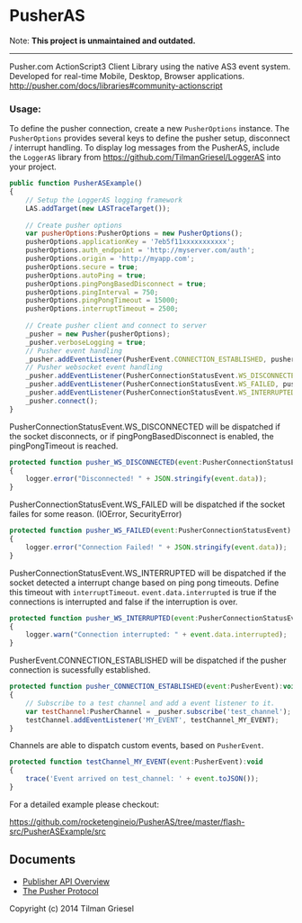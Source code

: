 # PusherAS

Note: **This project is unmaintained and outdated.**

---

Pusher.com ActionScript3 Client Library using the native AS3 event system.
Developed for real-time Mobile, Desktop, Browser applications.
http://pusher.com/docs/libraries#community-actionscript

### Usage:
To define the pusher connection, create a new ```PusherOptions``` instance.
The ```PusherOptions``` provides several keys to define the pusher setup, disconnect / interrupt handling.
To display log messages from the PusherAS, include the  ```LoggerAS``` library from https://github.com/TilmanGriesel/LoggerAS into your project.
```javascript
public function PusherASExample()
{
    // Setup the LoggerAS logging framework
    LAS.addTarget(new LASTraceTarget());
    
    // Create pusher options
    var pusherOptions:PusherOptions = new PusherOptions();
    pusherOptions.applicationKey = '7eb5f11xxxxxxxxxxx';
    pusherOptions.auth_endpoint = 'http://myserver.com/auth';
    pusherOptions.origin = 'http://myapp.com';
    pusherOptions.secure = true;
    pusherOptions.autoPing = true;
    pusherOptions.pingPongBasedDisconnect = true;
    pusherOptions.pingInterval = 750;
    pusherOptions.pingPongTimeout = 15000;
    pusherOptions.interruptTimeout = 2500;
    
    // Create pusher client and connect to server
    _pusher = new Pusher(pusherOptions);
    _pusher.verboseLogging = true;
    // Pusher event handling
    _pusher.addEventListener(PusherEvent.CONNECTION_ESTABLISHED, pusher_CONNECTION_ESTABLISHED);
    // Pusher websocket event handling
    _pusher.addEventListener(PusherConnectionStatusEvent.WS_DISCONNECTED, pusher_WS_DISCONNECTED);
    _pusher.addEventListener(PusherConnectionStatusEvent.WS_FAILED, pusher_WS_FAILED);
    _pusher.addEventListener(PusherConnectionStatusEvent.WS_INTERRUPTED, pusher_WS_INTERRUPTED);
    _pusher.connect();
}
```
PusherConnectionStatusEvent.WS_DISCONNECTED will be dispatched if the socket disconnects, or if pingPongBasedDisconnect is enabled, the pingPongTimeout is reached.
```javascript
protected function pusher_WS_DISCONNECTED(event:PusherConnectionStatusEvent):void
{
    logger.error("Disconnected! " + JSON.stringify(event.data));
}
```
PusherConnectionStatusEvent.WS_FAILED will be dispatched if the socket failes for some reason.
(IOError, SecurityError) 
```javascript
protected function pusher_WS_FAILED(event:PusherConnectionStatusEvent):void
{
    logger.error("Connection Failed! " + JSON.stringify(event.data));
}
```
PusherConnectionStatusEvent.WS_INTERRUPTED will be dispatched if the socket detected a interrupt change based on ping pong timeouts. Define this timeout with ```interruptTimeout```. ```event.data.interrupted``` is true if the connections is interrupted and false if the interruption is over.
```javascript
protected function pusher_WS_INTERRUPTED(event:PusherConnectionStatusEvent):void
{
    logger.warn("Connection interrupted: " + event.data.interrupted);
}
```	
PusherEvent.CONNECTION_ESTABLISHED will be dispatched if the pusher connection is sucessfully established.
```javascript
protected function pusher_CONNECTION_ESTABLISHED(event:PusherEvent):void
{
    // Subscribe to a test channel and add a event listener to it.
    var testChannel:PusherChannel = _pusher.subscribe('test_channel');
    testChannel.addEventListener('MY_EVENT', testChannel_MY_EVENT);
}
```
Channels are able to dispatch custom events, based on ```PusherEvent```.
```javascript
protected function testChannel_MY_EVENT(event:PusherEvent):void
{
    trace('Event arrived on test_channel: ' + event.toJSON());
}
```	

For a detailed example please checkout:

https://github.com/rocketengineio/PusherAS/tree/master/flash-src/PusherASExample/src

Documents
-------
* [Publisher API Overview](http://pusher.com/docs/publisher_api_guide)
* [The Pusher Protocol](http://pusher.com/docs/pusher_protocol)


Copyright (c) 2014 Tilman Griesel
